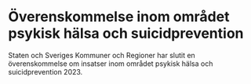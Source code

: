 # Överenskommelse inom området psykisk hälsa och suicidprevention

Staten och Sveriges Kommuner och Regioner har slutit en överenskommelse om insatser inom området psykisk hälsa och suicidprevention 2023\.

